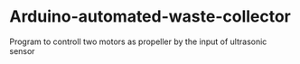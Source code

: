 # Arduino-automated-waste-collector
Program to controll two motors as propeller by the input of ultrasonic sensor
